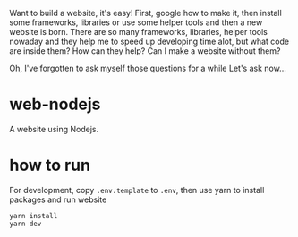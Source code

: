 Want to build a website, it's easy! First, google how to make it, then install some frameworks, libraries or use some helper tools and then a new website is born. There are so many frameworks, libraries, helper tools nowaday and they help me to speed up developing time alot, but what code are inside them? How can they help? Can I make a website without them?

Oh, I've forgotten to ask myself those questions for a while Let's ask now...

# web-nodejs
A website using Nodejs.

# how to run
For development, copy ```.env.template``` to ```.env```, then use yarn to install packages and run website

```
yarn install
yarn dev
```
